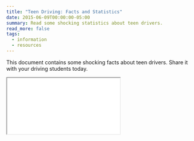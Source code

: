 ```yaml
---
title: "Teen Driving: Facts and Statistics"
date: 2015-06-09T00:00:00-05:00
summary: Read some shocking statistics about teen drivers.
read_more: false
tags:
  - information
  - resources
---
```

This document contains some shocking facts about teen drivers. Share it with your driving students today.

<iframe src="/static/img/pdf/teen_driving_facts.pdf"></iframe>

